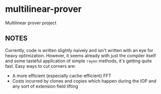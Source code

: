 # multilinear-prover

Multilinear prover project

## NOTES

Currently, code is written slightly naively and isn't written with an eye for heavy optimization. However, it seems already with just the compiler itself and some tasteful application of simple `rayon` methods, it's getting quite fast. Easy ways to cut corners are:

- A more efficient (especially cache-efficient) FFT
- Costs incurred by clones and copies which happen during the IOP and any sort of extension field lifting
